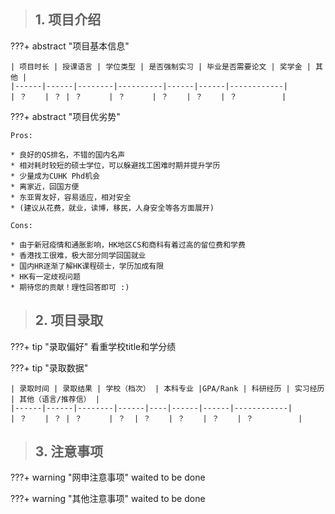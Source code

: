 > ## **1. 项目介绍**

???+ abstract "项目基本信息" 

    | 项目时长 | 授课语言 | 学位类型 | 是否强制实习 | 毕业是否需要论文 | 奖学金 | 其他 |
    |------|------|--------|----------|------|------|------------|
    | ？    | ？ | ？      | ？      | ？    | ？    | ？          |

???+ abstract "项目优劣势" 

    Pros:
    
    * 良好的QS排名，不错的国内名声
    * 相对耗时较短的硕士学位，可以躲避找工困难时期并提升学历
    * 少量成为CUHK Phd机会
    * 离家近，回国方便
    * 东亚胃友好，容易适应，相对安全
    * (建议从花费，就业，读博，移民，人身安全等各方面展开)
    
    Cons:

    * 由于新冠疫情和通胀影响，HK地区CS和商科有着过高的留位费和学费
    * 香港找工很难，极大部分同学回国就业
    * 国内HR逐渐了解HK课程硕士，学历加成有限
    * HK有一定歧视问题
    * 期待您的贡献！理性回答即可 :)

> ## **2. 项目录取**

???+ tip "录取偏好"
    看重学校title和学分绩

???+ tip "录取数据"

    | 录取时间 | 录取结果 | 学校（档次） | 本科专业 |GPA/Rank | 科研经历 | 实习经历 | 其他（语言/推荐信） |
    |------|------|--------|------|----|------|------|------------|
    | ？    | ？ | ？      | ？  | ？    | ？    | ？    | ？          |


> ## **3. 注意事项**

???+ warning "网申注意事项"
    waited to be done

???+ warning "其他注意事项"
    waited to be done

